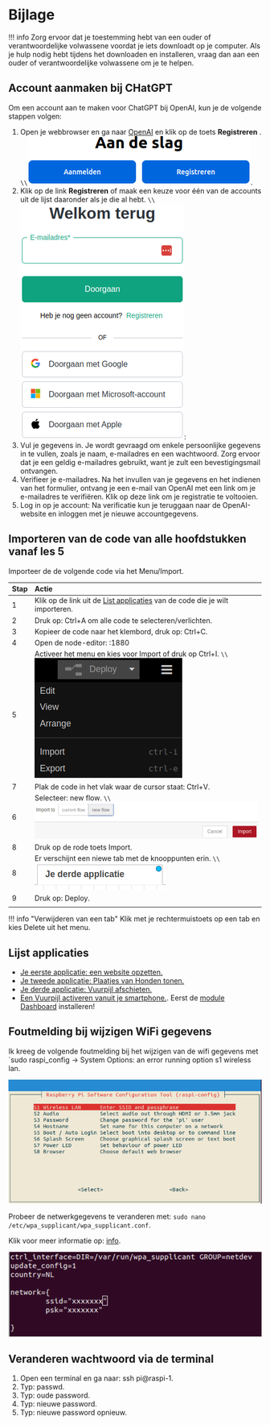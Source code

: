 # Bijlage

!!! info
    Zorg ervoor dat je toestemming hebt van een ouder of verantwoordelijke volwassene voordat je iets downloadt op je computer. Als je hulp nodig hebt tijdens het downloaden en installeren, vraag dan aan een ouder of verantwoordelijke volwassene om je te helpen.


## Account aanmaken bij CHatGPT

Om een account aan te maken voor ChatGPT bij OpenAI, kun je de volgende stappen volgen:

1. Open je webbrowser en ga naar [OpenAI](https://chatgpt.com/auth/login) en klik op de toets **Registreren** . ``\\``![blog_1_13.png](assets/blog_1_13.png).
2. Klik op de link **Registreren** of maak een keuze voor één van de accounts uit de lijst daaronder als je die al hebt. ``\\``![blog_1_12.png](assets/blog_1_12.png): 
3. Vul je gegevens in. Je wordt gevraagd om enkele persoonlijke gegevens in te vullen, zoals je naam, e-mailadres en een wachtwoord. Zorg ervoor dat je een geldig e-mailadres gebruikt, want je zult een bevestigingsmail ontvangen.
4. Verifieer je e-mailadres. Na het invullen van je gegevens en het indienen van het formulier, ontvang je een e-mail van OpenAI met een link om je e-mailadres te verifiëren. Klik op deze link om je registratie te voltooien.
5. Log in op je account: Na verificatie kun je teruggaan naar de OpenAI-website en inloggen met je nieuwe accountgegevens.


## Importeren van de code van alle hoofdstukken vanaf les 5

Importeer de de volgende code via het Menu/Import.

|Stap        | Actie      |
|:---------- | :---------- |
| 1 | Klik op de link uit de [List applicaties](#Lijst-applicaties) van de code die je wilt importeren. |
| 2 | Druk op: Ctrl+A om alle code te selecteren/verlichten. |
| 3 | Kopieer de code naar het klembord, druk op: Ctrl+C. |
| 4 | Open de node-editor: <IP raspberry pi>:1880 |
| 5 | Activeer het menu en kies voor Import of druk op Ctrl+I. ``\\``![appendix_1_1.png ](assets/appendix_1_1.png) |
| 7 | Plak de code in het vlak waar de cursor staat: Ctrl+V. |
| 6 | Selecteer: new flow. ``\\``![appendix_1_2.png](assets/appendix_1_2.png) |
| 8 | Druk op de rode toets Import. |
| 8 | Er verschijnt een niewe tab met de knooppunten erin. ``\\``![appendix_1_3.png](assets/appendix_1_3.png) |
| 9 | Druk op: Deploy. |
||

!!! info "Verwijderen van een tab"
    Klik met je rechtermuistoets op een tab en kies Delete uit het menu.

## Lijst applicaties
- [Je eerste applicatie: een website opzetten.](assets/eerste.json)
- [Je tweede applicatie: Plaatjes van Honden tonen.](assets/tweede.json)
- [Je derde applicatie: Vuurpijl afschieten.](assets/derde.json)
- [Een Vuurpijl activeren vanuit je smartphone.](assets/smartphone.json). Eerst de [module Dashboard](chapter8/index.html#Stap-1-De-Node-RED-Dashboard-module-downloaden.) installeren!

## Foutmelding bij wijzigen WiFi gegevens

Ik kreeg de volgende foutmelding bij het wijzigen van de wifi gegevens met `sudo raspi_config -> System Options: an error running option s1 wireless lan.

![fig appendix_1_5](assets/appendix_1_5.png)

Probeer de netwerkgegevens te veranderen met: `sudo nano /etc/wpa_supplicant/wpa_supplicant.conf`.

Klik voor meer informatie op: [info](https://forums.raspberrypi.com/viewtopic.php?t=313637).

![fig appendix_1_4](assets/appendix_1_4.png)

## Veranderen wachtwoord via de terminal

1. Open een terminal en ga naar: ssh pi@raspi-1.
2. Typ: passwd.
3. Typ: oude password.
4. Typ: nieuwe password.
5. Typ: nieuwe password opnieuw.


